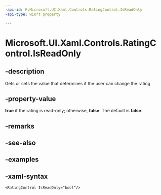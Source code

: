 ```yaml
---
-api-id: P:Microsoft.UI.Xaml.Controls.RatingControl.IsReadOnly
-api-type: winrt property

---
```

<!-- Property syntax.
public bool IsReadOnly { get;  set; }
-->

# Microsoft.UI.Xaml.Controls.RatingControl.IsReadOnly


## -description

Gets or sets the value that determines if the user can change the rating.


## -property-value

**true** if the rating is read-only; otherwise, **false**. The default is **false**.


## -remarks


## -see-also


## -examples


## -xaml-syntax

```xaml
<RatingControl IsReadOnly="bool"/>
```


